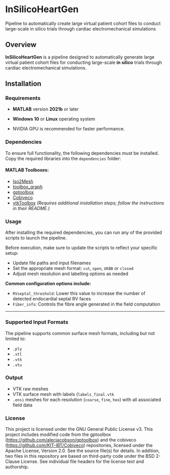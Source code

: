 # InSilicoHeartGen
Pipeline to automatically create large virtual patient cohort files to conduct large-scale in silico trials through cardiac electromechanical simulations


## Overview
**InSilicoHeartGen** is a pipeline designed to automatically generate large virtual patient cohort files for conducting large-scale **in silico** trials through cardiac electromechanical simulations.

## Installation

### Requirements
- **MATLAB** version **2021b** or later
- **Windows 10** or **Linux** operating system

- NVIDIA GPU is recommended for faster performance.

### Dependencies
To ensure full functionality, the following dependencies must be installed. Copy the required libraries into the `dependencies` folder:

#### MATLAB Toolboxes:
- [Iso2Mesh](https://github.com/fangq/iso2mesh)
- [toolbox_graph](https://github.com/gpeyre/matlab-toolboxes/tree/master/toolbox_graph)
- [gptoolbox](https://github.com/alecjacobson/gptoolbox)
- [Cobiveco](https://github.com/KIT-IBT/Cobiveco)
- [vtkToolbox](https://github.com/KIT-IBT/vtkToolbox) *(Requires additional installation steps; follow the instructions in their README.)*

### Usage

After installing the required dependencies, you can run any of the provided scripts to launch the pipeline.

Before execution, make sure to update the scripts to reflect your specific setup:

- Update file paths and input filenames  
- Set the appropriate mesh format: `cut`, `open`, `UKBB` or `closed`  
- Adjust mesh resolution and labelling options as needed  

**Common configuration options include:**

- `RVseptal_threshold`: Lower this value to increase the number of detected endocardial septal RV faces  
- `Fiber_info`: Controls the fibre angle generated in the field computation  

---

### Supported Input Formats

The pipeline supports common surface mesh formats, including but not limited to:

- `.ply`  
- `.stl`  
- `.vtk`  
- `.vtu`  

### Output

- VTK raw meshes  
- VTK surface mesh with labels (`labels_final.vtk`
- `.ensi` meshes for each resolution (`coarse`, `fine`, `hex`) with all associated field data

### License
This project is licensed under the GNU General Public License v3.
This project includes modified code from the gptoolbox (https://github.com/alecjacobson/gptoolbox) and the cobiveco (https://github.com/KIT-IBT/Cobiveco) repositories, licensed under the Apache License, Version 2.0. See the source file(s) for details. In addition, two files in this repository are based on third-party code under the BSD 2-Clause License. See individual file headers for the license text and authorship.